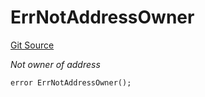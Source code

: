 # ErrNotAddressOwner
[Git Source](https://github.com/Crossbell-Box/Crossbell-Contracts/blob/7dd103c70343d6410d08f7bb25b0b513c4d92016/contracts/libraries/Error.sol)

*Not owner of address*


```solidity
error ErrNotAddressOwner();
```


